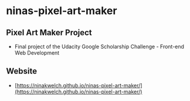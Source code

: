 # ninas-pixel-art-maker

## Pixel Art Maker Project

* Final project of the Udacity Google Scholarship Challenge - Front-end Web Development

## Website

* [https://ninakwelch.github.io/ninas-pixel-art-maker/](https://ninakwelch.github.io/ninas-pixel-art-maker/)

